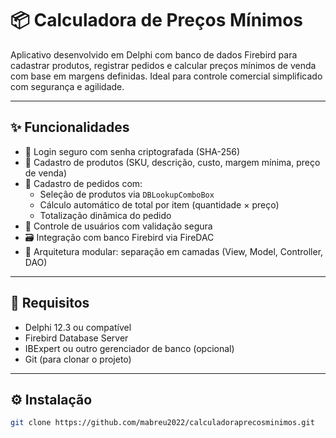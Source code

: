 # 📦 Calculadora de Preços Mínimos

Aplicativo desenvolvido em Delphi com banco de dados Firebird para cadastrar produtos, registrar pedidos e calcular preços mínimos de venda com base em margens definidas. Ideal para controle comercial simplificado com segurança e agilidade.

---

## ✨ Funcionalidades

- 🔐 Login seguro com senha criptografada (SHA-256)
- 🛒 Cadastro de produtos (SKU, descrição, custo, margem mínima, preço de venda)
- 🧾 Cadastro de pedidos com:
  - Seleção de produtos via `DBLookupComboBox`
  - Cálculo automático de total por item (quantidade × preço)
  - Totalização dinâmica do pedido
- 👥 Controle de usuários com validação segura
- 🗃️ Integração com banco Firebird via FireDAC
- 🧠 Arquitetura modular: separação em camadas (View, Model, Controller, DAO)

---

## 🚀 Requisitos

- Delphi 12.3 ou compatível  
- Firebird Database Server  
- IBExpert ou outro gerenciador de banco (opcional)  
- Git (para clonar o projeto)

---

## ⚙️ Instalação

```bash
git clone https://github.com/mabreu2022/calculadoraprecosminimos.git
